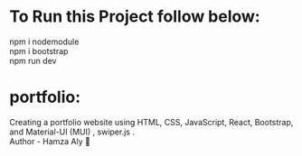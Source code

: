 # To Run this Project follow below:
npm i nodemodule <br/>
npm i bootstrap <br/>
npm run dev <br/>
# portfolio:
Creating a portfolio website using HTML, CSS, JavaScript, React, Bootstrap, and Material-UI (MUI) , swiper.js .
<br/>
Author - Hamza Aly 👤

